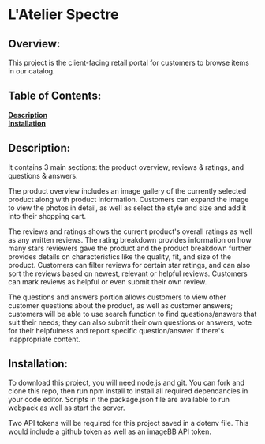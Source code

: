 # L'Atelier Spectre

## Overview:
This project is the client-facing retail portal for customers to browse items in our catalog.

## Table of Contents:
**[Description](#description)**<br>
**[Installation](#installation)**<br>

## Description:
It contains 3 main sections: the product overview, reviews & ratings, and questions & answers.

The product overview includes an image gallery of the currently selected product along with product information. Customers can expand the image to view the photos in detail, as well as select the style and size and add it into their shopping cart.

The reviews and ratings shows the current product's overall ratings as well as any written reviews. The rating breakdown provides information on how many stars reviewers gave the product and the product breakdown further provides details on characteristics like the quality, fit, and size of the product. Customers can filter reviews for certain star ratings, and can also sort the reviews based on newest, relevant or helpful reviews. Customers can mark reviews as helpful or even submit their own review.

The questions and answers portion allows customers to view other customer questions about the product, as well as customer answers; customers will be able to use search function to find questions/answers that suit their needs; they can also submit their own questions or answers, vote for their helpfulness and report specific question/answer if there's inappropriate content.

## Installation:
To download this project, you will need node.js and git. You can fork and clone this repo, then run npm install to install all required dependancies in your code editor. Scripts in the package.json file are available to run webpack as well as start the server.

Two API tokens will be required for this project saved in a dotenv file. This would include a github token as well as an imageBB API token.
